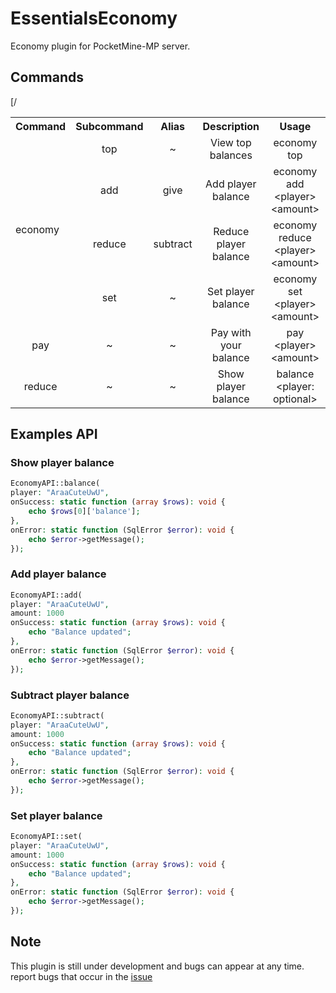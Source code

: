 # EssentialsEconomy
Economy plugin for PocketMine-MP server.

## Commands
<table>
  <tr>
    <th>Command</th>
    <th>Subcommand</th>
    <th>Alias</th>
    <th>Description</th>
    <th>Usage</th>[/
  </tr>
  <tr>
    <td rowspan="4">economy</td>
    <td style="text-align: center">top</td>
    <td style="text-align: center">~</td>
    <td style="text-align: center">View top balances</td>
    <td style="text-align: center">economy top</td>
  </tr>
  <tr>
    <td style="text-align: center">add</td>
    <td style="text-align: center">give</td>
    <td style="text-align: center">Add player balance</td>
    <td style="text-align: center">economy add &lt;player&gt; &lt;amount&gt;</td>
  </tr>
  <tr>
    <td style="text-align: center">reduce</td>
    <td style="text-align: center">subtract</td>
    <td style="text-align: center">Reduce player balance</td>
    <td style="text-align: center">economy reduce &lt;player&gt; &lt;amount&gt;</td>
  </tr>
  <tr>
    <td style="text-align: center">set</td>
    <td style="text-align: center">~</td>
    <td style="text-align: center">Set player balance</td>
    <td style="text-align: center">economy set &lt;player&gt; &lt;amount&gt;</td>
  </tr>
  <tr>
    <td style="text-align: center">pay</td>
    <td style="text-align: center">~</td>
    <td style="text-align: center">~</td>
    <td style="text-align: center">Pay with your balance</td>
    <td style="text-align: center">pay &lt;player&gt; &lt;amount&gt;</td>
  </tr>
  <tr>
    <td style="text-align: center">reduce</td>
    <td style="text-align: center">~</td>
    <td style="text-align: center">~</td>
    <td style="text-align: center">Show player balance</td>
    <td style="text-align: center">balance &lt;player: optional&gt;</td>
  </tr>
</table>

## Examples API
### Show player balance
```php
EconomyAPI::balance(
player: "AraaCuteUwU",
onSuccess: static function (array $rows): void {
    echo $rows[0]['balance'];
},
onError: static function (SqlError $error): void {
    echo $error->getMessage();
});
```

### Add player balance
```php
EconomyAPI::add(
player: "AraaCuteUwU",
amount: 1000
onSuccess: static function (array $rows): void {
    echo "Balance updated";
},
onError: static function (SqlError $error): void {
    echo $error->getMessage();
});
```

### Subtract player balance
```php
EconomyAPI::subtract(
player: "AraaCuteUwU",
amount: 1000
onSuccess: static function (array $rows): void {
    echo "Balance updated";
},
onError: static function (SqlError $error): void {
    echo $error->getMessage();
});
```

### Set player balance
```php
EconomyAPI::set(
player: "AraaCuteUwU",
amount: 1000
onSuccess: static function (array $rows): void {
    echo "Balance updated";
},
onError: static function (SqlError $error): void {
    echo $error->getMessage();
});
```
## Note
This plugin is still under development and bugs can appear at any time. report bugs that occur in the [issue](https://github.com/AraaCuteUwU/SimpleEconomy/issues)